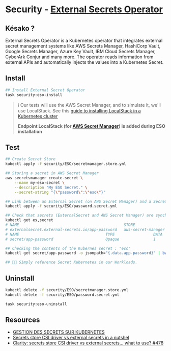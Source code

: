 # Security - [External Secrets Operator][eso-doc]

## Késako ?

External Secrets Operator is a Kubernetes operator that integrates external secret management systems like AWS Secrets Manager, HashiCorp Vault, Google Secrets Manager, Azure Key Vault, IBM Cloud Secrets Manager, CyberArk Conjur and many more. The operator reads information from external APIs and automatically injects the values into a Kubernetes Secret.

## Install

```bash
## Install External Secret Operator
task security:eso-install
```

> ℹ️ Our tests will use the AWS Secret Manager, and to simulate it, we'll use LocalStack. See this [guide to installing LocalStack in a Kubernetes cluster](../../platform/aws/INSTALL.md)
>
> **Endpoint LocalStack (for [AWS Secret Manager][eso-aws-custom-endpoints]) is added during ESO installation**

## Test

```bash
## Create Secret Store
kubectl apply -f security/ESO/secretmanager.store.yml

## Storing a secret in AWS Secret Manager 
aws secretsmanager create-secret \
    --name my-eso-secret \
    --description "My ESO Secret." \
    --secret-string "{\"password\":\"eso\"}"

## Link between an External Secret (on AWS Secret Manager) and a Secret in Kubernetes : ExternalSecret object
kubectl apply -f security/ESO/password.secret.yml

## Check that secrets (ExternalSecret and AWS Secret Manager) are synchronized
kubectl get es,secret
# NAME                                              STORE                REFRESH INTERVAL   STATUS         READY
# externalsecret.external-secrets.io/app-password   aws-secret-manager   1h                 SecretSynced   True
# NAME                                      TYPE                 DATA   AGE
# secret/app-password                       Opaque               1      2m27s

## Checking the contents of the Kubernes secret : "eso"
kubectl get secret/app-password -o jsonpath="{.data.app-password}" | base64 -d

## 🎉🎉 Simply reference Secret Kubernetes in our Workloads.
```

## Uninstall

```bash
kubectl delete -f security/ESO/secretmanager.store.yml
kubectl delete -f security/ESO/password.secret.yml

task security:eso-uninstall
```

## Resources

- [GESTION DES SECRETS SUR KUBERNETES][k8s-secret-management-blog]
- [Secrets store CSI driver vs external secrets in a nutshel][eso-vs-csi-secrets-store]
- [Clarity: secrets store CSI driver vs external secrets... what to use? #478][eso-vs-csi-secrets-store-clarity]


<!-- Links -->
[eso-doc]:https://external-secrets.io/latest/
[k8s-secret-management-blog]: https://toungafranck.com/2024/05/09/gestion-des-secret-sur-kubernetes/
[eso-aws-custom-endpoints]: https://external-secrets.io/latest/provider/aws-secrets-manager/#custom-endpoints
[eso-vs-csi-secrets-store]: https://www.yuribacciarini.com/secrets-store-csi-driver-vs-external-secrets-in-a-nutshel/
[eso-vs-csi-secrets-store-clarity]: https://github.com/external-secrets/external-secrets/issues/478